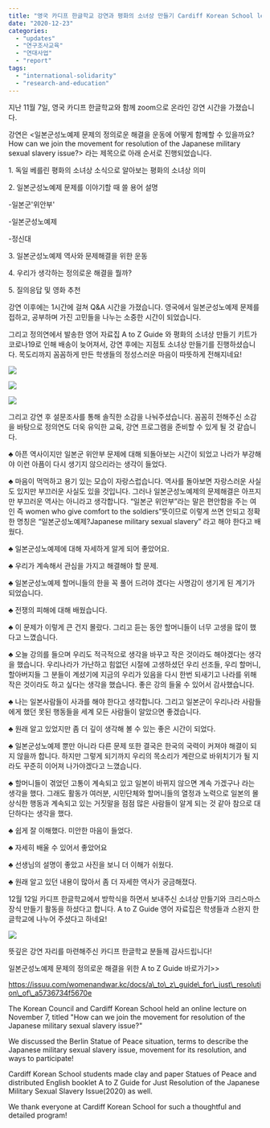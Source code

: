 ```yaml
---
title: "영국 카디프 한글학교 강연과 평화의 소녀상 만들기 Cardiff Korean School lecture and Statue of Peace crafts"
date: "2020-12-23"
categories: 
  - "updates"
  - "연구조사교육"
  - "연대사업"
  - "report"
tags: 
  - "international-solidarity"
  - "research-and-education"
---
```


지난 11월 7일, 영국 카디프 한글학교와 함께 zoom으로 온라인 강연 시간을 가졌습니다.

강연은 <일본군성노예제 문제의 정의로운 해결을 운동에 어떻게 함께할 수 있을까요? How can we join the movement for resolution of the Japanese military sexual slavery issue?> 라는 제목으로 아래 순서로 진행되었습니다.

1\. 독일 베를린 평화의 소녀상 소식으로 알아보는 평화의 소녀상 의미

2\. 일본군성노예제 문제를 이야기할 때 쓸 용어 설명

\-일본군'위안부'

\-일본군성노예제

\-정신대

3\. 일본군성노예제 역사와 문제해결을 위한 운동

4\. 우리가 생각하는 정의로운 해결을 뭘까?

5\. 질의응답 및 영화 추천

강연 이후에는 1시간에 걸쳐 Q&A 시간을 가졌습니다. 영국에서 일본군성노예제 문제를 접하고, 공부하며 가진 고민들을 나누는 소중한 시간이 되었습니다.

그리고 정의연에서 발송한 영어 자료집 A to Z Guide 와 평화의 소녀상 만들기 키트가 코로나19로 인해 배송이 늦어져서, 강연 후에는 지점토 소녀상 만들기를 진행하셨습니다. 목도리까지 꼼꼼하게 만든 학생들의 정성스러운 마음이 따뜻하게 전해지네요!

![](http://womenandwar.net/kr/wp-content/uploads/2020/12/20201107-카디프한글학교-특강-후-지점토-평화의소녀상-만들기-3.jpg)

![](http://womenandwar.net/kr/wp-content/uploads/2020/12/20201107-카디프한글학교-특강-후-지점토-평화의소녀상-만들기-2.jpg)

![](http://womenandwar.net/kr/wp-content/uploads/2020/12/20201107-카디프한글학교-특강-후-지점토-평화의소녀상-만들기-1-768x1024.jpg)

그리고 강연 후 설문조사를 통해 솔직한 소감을 나눠주셨습니다. 꼼꼼히 전해주신 소감을 바탕으로 정의연도 더욱 유익한 교육, 강연 프로그램을 준비할 수 있게 될 것 같습니다.

♣ 아픈 역사이지만 일본군 위안부 문제에 대해 되돌아보는 시간이 되었고 나라가 부강해야 이런 아픔이 다시 생기지 않으리라는 생각이 들었다.

♣ 마음이 먹먹하고 용기 있는 모습이 자랑스럽습니다. 역사를 돌아보면 자랑스러운 사실도 있지만 부끄러운 사실도 있을 것입니다. 그러나 일본군성노예제의 문제해결은 아프지만 부끄러운 역사는 아니라고 생각합니다. “일본군 위안부”라는 말은 편안함을 주는 여인 즉 women who give comfort to the soldiers”뜻이므로 이렇게 쓰면 안되고 정확한 명칭은 “일본군성노예제?Japanese military sexual slavery” 라고 해야 한다고 배웠다.

♣ 일본군성노예제에 대해 자세하게 알게 되어 좋았어요.

♣ 우리가 계속해서 관심을 가지고 해결해야 할 문제.

♣ 일본군성노예제 할머니들의 한을 꼭 풀어 드려야 겠다는 사명감이 생기게 된 계기가 되었습니다.

♣ 전쟁의 피해에 대해 배웠습니다.

♣ 이 문제가 이렇게 큰 건지 몰랐다. 그리고 듣는 동안 할머니들이 너무 고생을 많이 했다고 느꼈습니다.

♣ 오늘 강의를 들으며 우리도 적극적으로 생각을 바꾸고 작은 것이라도 해야겠다는 생각을 했습니다. 우리나라가 가난하고 힘없던 시절에 고생하셨던 우리 선조들, 우리 할머니, 할아버지들 그 분들이 계셨기에 지금의 우리가 있음을 다시 한번 되새기고 나라를 위해 작은 것이라도 하고 싶다는 생각을 했습니다. 좋은 강의 들울 수 있어서 감사했습니다.

♣ 나는 일본사람들이 사과를 해야 한다고 생각합니다. 그리고 일본군이 우리나라 사람들에게 했던 못된 행동들을 세계 모든 사람들이 알았으면 좋겠습니다.

♣ 원래 알고 있었지만 좀 더 깊이 생각해 볼 수 있는 좋은 시간이 되었다.

♣ 일본군성노예제 뿐만 아니라 다른 문제 또한 결국은 한국의 국력이 커져야 해결이 되지 않을까 합니다. 하지만 그렇게 되기까지 우리의 목소리가 계란으로 바위치기가 될 지라도 꾸준히 이어져 나가야겠다고 느꼈습니다.

♣ 할머니들이 겪었던 고통이 계속되고 있고 일본이 바뀌지 않으면 계속 가겠구나 라는 생각을 했다. 그래도 활동가 여러분, 시민단체와 할머니들의 열정과 노력으로 일본의 몰상식한 행동과 계속되고 있는 거짓말을 점점 많은 사람들이 알게 되는 것 같아 참으로 대단하다는 생각을 했다.

♣ 쉽게 잘 이해했다. 미안한 마음이 들었다.

♣ 자세히 배울 수 있어서 좋았어요

♣ 선생님의 설명이 좋았고 사진을 보니 더 이해가 쉬웠다.

♣ 원래 알고 있던 내용이 많아서 좀 더 자세한 역사가 궁금해졌다.

12월 12일 카디프 한글학교에서 방학식을 하면서 보내주신 소녀상 만들기와 크리스마스 장식 만들기 활동을 하셨다고 합니다. A to Z Guide 영어 자료집은 학생들과 스완지 한글학교에 나누어 주셨다고 하네요!

![](http://womenandwar.net/kr/wp-content/uploads/2020/12/photo-2311-8-49-8-1024x1024.jpg)

뜻깊은 강연 자리를 마련해주신 카디프 한글학교 분들께 감사드립니다!

일본군성노예제 문제의 정의로운 해결을 위한 A to Z Guide 바로가기>>

https://issuu.com/womenandwar.kc/docs/a\_to\_z\_guide\_for\_just\_resolution\_of\_a5736734f5670e

The Korean Council and Cardiff Korean School held an online lecture on November 7, titled "How can we join the movement for resolution of the Japanese military sexual slavery issue?"

We discussed the Berlin Statue of Peace situation, terms to describe the Japanese military sexual slavery issue, movement for its resolution, and ways to participate!

Cardiff Korean School students made clay and paper Statues of Peace and distributed English booklet A to Z Guide for Just Resolution of the Japanese Military Sexual Slavery Issue(2020) as well.

We thank everyone at Cardiff Korean School for such a thoughtful and detailed program!
